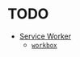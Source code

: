 # TODO

- [Service Worker](https://vite-pwa-org.netlify.app/)
  - [`workbox`](https://developer.chrome.com/docs/workbox/)
  